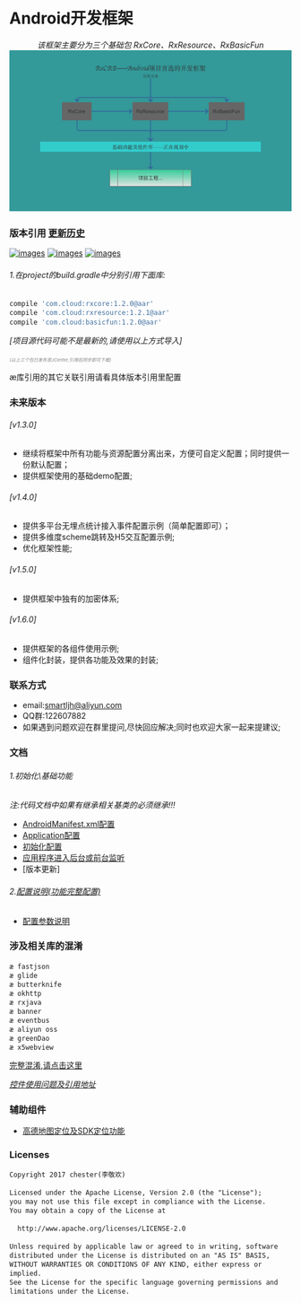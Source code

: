 Android开发框架
============

<div align=center>

*该框架主要分为三个基础包 RxCore、RxResource、RxBasicFun*
![images](/rxcrb.png)

</div>

### 版本引用 [更新历史](/docs/update_history.md)
<a href="https://github.com/smart005/RxCore">![images](https://img.shields.io/badge/Rxcore-1.2.0-brightgreen.svg)</a> <a href="https://github.com/smart005/RxResource">![images](https://img.shields.io/badge/RxResource-1.2.1-brightgreen.svg)</a> <a href="https://github.com/smart005/RxBasicFun">![images](https://img.shields.io/badge/RxBasicFun-1.2.0-brightgreen.svg)</a>
###### 1.在project的build.gradle中分别引用下面库:
```gradle
compile 'com.cloud:rxcore:1.2.0@aar'
compile 'com.cloud:rxresource:1.2.1@aar'
compile 'com.cloud:basicfun:1.2.0@aar'
```
*[项目源代码可能不是最新的,请使用以上方式导入]*

<font style="font-size: 8px;color: gray;">*(以上三个包已发布至JCenter,引用后同步即可下载)*</font>

<font face="#FF7F50">æ库引用的其它关联引用请看具体版本引用里配置</font>
### 未来版本
###### [v1.3.0]
* 继续将框架中所有功能与资源配置分离出来，方便可自定义配置；同时提供一份默认配置；
* 提供框架使用的基础demo配置;
###### [v1.4.0]
* 提供多平台无埋点统计接入事件配置示例（简单配置即可）；
* 提供多维度scheme跳转及H5交互配置示例;
* 优化框架性能;
###### [v1.5.0]
* 提供框架中独有的加密体系;
###### [v1.6.0]
* 提供框架的各组件使用示例;
* 组件化封装，提供各功能及效果的封装;

### 联系方式
* email:smartljh@aliyun.com
* QQ群:122607882
* 如果遇到问题欢迎在群里提问,尽快回应解决;同时也欢迎大家一起来提建议;

### 文档
###### 1.初始化\基础功能
*注:代码文档中如果有继承相关基类的必须继承!!!*
* [AndroidManifest.xml配置](/docs/android_manifest_config.md)
* [Application配置](/docs/application_config.md)
* [初始化配置](/docs/app_other_config.md)
* [应用程序进入后台或前台监听](/docs/front_back_listening.md)
* [版本更新]

###### 2.[配置说明(功能完整配置)](/docs/all_config.md)
* [配置参数说明](/docs/config_params_instruction.md)

### 涉及相关库的混淆
```text
æ fastjson
æ glide
æ butterknife
æ okhttp
æ rxjava
æ banner
æ eventbus
æ aliyun oss
æ greenDao
æ x5webview
```
[完整混淆,请点击这里](/docs/confounding.md)

*[控件使用问题及引用地址](/docs/ctrol_use_refreners.md)*

### 辅助组件
* [高德地图定位及SDK定位功能](/docs/gaode_location_map.md)

### Licenses
```text
Copyright 2017 chester(李敬欢)

Licensed under the Apache License, Version 2.0 (the "License");
you may not use this file except in compliance with the License.
You may obtain a copy of the License at

  http://www.apache.org/licenses/LICENSE-2.0

Unless required by applicable law or agreed to in writing, software
distributed under the License is distributed on an "AS IS" BASIS,
WITHOUT WARRANTIES OR CONDITIONS OF ANY KIND, either express or implied.
See the License for the specific language governing permissions and
limitations under the License.
```